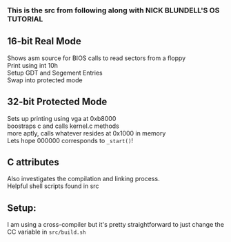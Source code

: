 ### This is the src from following along with NICK BLUNDELL'S OS TUTORIAL
## 16-bit Real Mode
Shows asm source for BIOS calls to read sectors from a floppy\
Print using int 10h\
Setup GDT and Segement Entries\
Swap into protected mode

## 32-bit Protected Mode
Sets up printing using vga at 0xb8000\
boostraps c and calls kernel.c methods\
more aptly, calls whatever resides at 0x1000 in memory\
Lets hope 000000 corresponds to `_start()`!

## C attributes
Also investigates the compilation and linking process.\
Helpful shell scripts found in src

## Setup:
I am using a cross-compiler but it's pretty straightforward to just change the CC variable in `src/build.sh`
